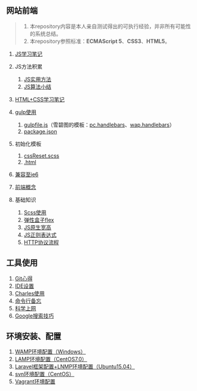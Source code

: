 ## 网站前端

>1. 本repository内容是本人亲自测试得出的可执行经验，并非所有可能性的系统总结。
>2. 本repository参照标准：**ECMAScript 5**、**CSS3**、**HTML5**。

1. [JS学习笔记](./网站前端/JS学习笔记)
2. JS方法积累

    1. [JS实用方法](./网站前端/JS方法积累/实用方法)
    2. [JS算法小结](./网站前端/JS方法积累/算法小结)
3. [HTML+CSS学习笔记](./网站前端/HTML+CSS学习笔记)
4. [gulp使用](./网站前端/gulp使用)

    1. [gulpfile.js](./网站前端/gulp使用/tools/gulpfile.js)（雪碧图的模板：[pc.handlebars](./网站前端/gulp使用/tools/pc.handlebars)、[wap.handlebars](./网站前端/gulp使用/tools/wap.handlebars)）
    2. [package.json](./网站前端/gulp使用/tools/package.json)
5. 初始化模板
        
    1. [cssReset.scss](./网站前端/初始化模板/cssReset.scss)
    2. [.html](./网站前端/初始化模板/html.html)
6. [兼容至ie6](./网站前端/兼容至ie6)
7. [前端概念](./网站前端/前端概念)
8. 基础知识

    1. [Scss使用](./网站前端/Scss使用)
    2. [弹性盒子flex](./网站前端/HTML+CSS学习笔记/弹性盒子.md)
    3. [JS原生宽高](./网站前端/JS学习笔记/JS原生宽高.md)
    4. [JS正则表达式](./网站前端/JS正则表达式)
    5. [HTTP协议流程](./网站前端/HTTP协议流程)

## 工具使用
1. [Git心得](./工具使用/Git心得)
2. [IDE设置](./工具使用/IDE设置)
3. [Charles使用](./工具使用/Charles使用)
4. [命令行备忘](./工具使用/命令行备忘)
5. [科学上网](./工具使用/科学上网)
6. [Google搜索技巧](./工具使用/Google搜索技巧)

## 环境安装、配置
1. [WAMP环境配置（Windows）](./环境安装、配置/WAMP环境配置（Windows）)
2. [LAMP环境配置（CentOS7.0）](./环境安装、配置/LAMP环境配置（CentOS7.0）)
3. [Laravel框架配置+LNMP环境配置（Ubuntu15.04）](./环境安装、配置/Laravel框架配置+LNMP环境配置（Ubuntu15.04）)
4. [svn环境配置（CentOS）](./环境安装、配置/svn环境配置（CentOS）)
5. [Vagrant环境配置](./环境安装、配置/Vagrant环境配置)